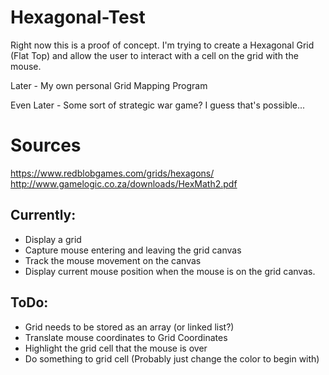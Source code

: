 # Hexagonal-Test

Right now this is a proof of concept.  I'm trying to create a Hexagonal Grid (Flat Top) and allow the user to interact with a cell on the grid with the mouse.

Later - My own personal Grid Mapping Program 

Even Later - Some sort of strategic war game?  I guess that's possible...

# Sources

https://www.redblobgames.com/grids/hexagons/
http://www.gamelogic.co.za/downloads/HexMath2.pdf

## Currently:
- Display a grid
- Capture mouse entering and leaving the grid canvas
- Track the mouse movement on the canvas
- Display current mouse position when the mouse is on the grid canvas.

## ToDo:
- Grid needs to be stored as an array (or linked list?)
- Translate mouse coordinates to Grid Coordinates
- Highlight the grid cell that the mouse is over
- Do something to grid cell (Probably just change the color to begin with)
